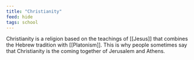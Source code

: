 ```yaml
---
title: "Christianity"
feed: hide
tags: school
---
```


Christianity is a religion based on the teachings of [[Jesus]] that combines the Hebrew tradition with [[Platonism]]. This is why people sometimes say that Christianity is the coming together of Jerusalem and Athens. 